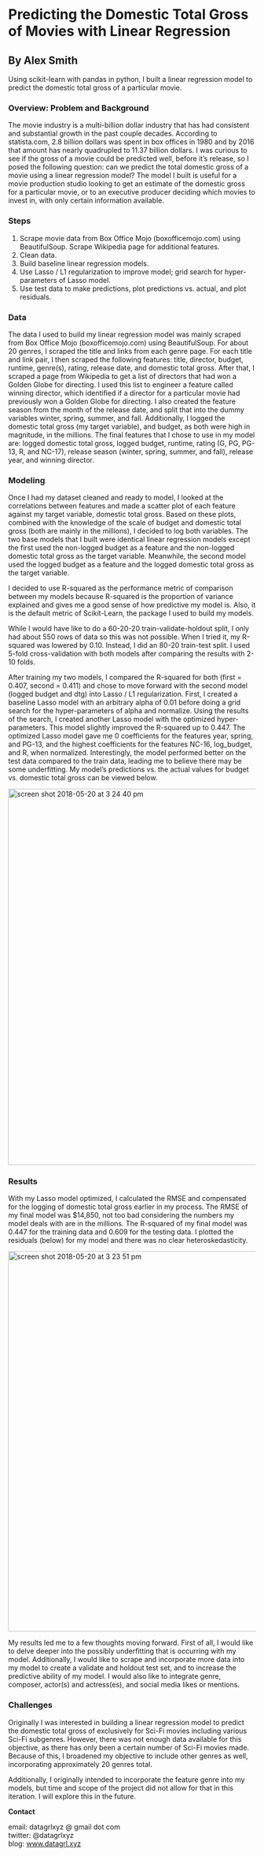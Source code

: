 # Predicting the Domestic Total Gross of Movies with Linear Regression  
## By Alex Smith  
  
Using scikit-learn with pandas in python, I built a linear regression model to predict the domestic total gross of a particular movie.  
  
### Overview: Problem and Background  
  
The movie industry is a multi-billion dollar industry that has had consistent and substantial growth in the past couple decades. According to statista.com, 2.8 billion dollars was spent in box offices in 1980 and by 2016 that amount has nearly quadrupled to 11.37 billion dollars. I was curious to see if the gross of a movie could be predicted well, before it’s release, so I posed the following question: can we predict the total domestic gross of a movie using a linear regression model? The model I built is useful for a movie production studio looking to get an estimate of the domestic gross for a particular movie, or to an executive producer deciding which movies to invest in, with only certain information available.
  
### Steps  
  
1. Scrape movie data from Box Office Mojo (boxofficemojo.com) using BeautifulSoup. Scrape Wikipedia page for additional features.  
2. Clean data.  
3. Build baseline linear regression models.  
4. Use Lasso / L1 regularization to improve model; grid search for hyper-parameters of Lasso model.  
5. Use test data to make predictions, plot predictions vs. actual, and plot residuals.  
  
### Data  
  
The data I used to build my linear regression model was mainly scraped from Box Office Mojo (boxofficemojo.com) using BeautifulSoup. For about 20 genres, I scraped the title and links from each genre page. For each title and link pair, I then scraped the following features: title, director, budget, runtime, genre(s), rating, release date, and domestic total gross. After that, I scraped a page from Wikipedia to get a list of directors that had won a Golden Globe for directing. I used this list to engineer a feature called winning director, which identified if a director for a particular movie had previously won a Golden Globe for directing. I also created the feature season from the month of the release date, and split that into the dummy variables winter, spring, summer, and fall. Additionally, I logged the domestic total gross (my target variable), and budget, as both were high in magnitude, in the millions. The final features that I chose to use in my model are: logged domestic total gross, logged budget, runtime, rating (G, PG, PG-13, R, and NC-17), release season (winter, spring, summer, and fall), release year, and winning director.
  
### Modeling  
  
Once I had my dataset cleaned and ready to model, I looked at the correlations between features and made a scatter plot of each feature against my target variable, domestic total gross. Based on these plots, combined with the knowledge of the scale of budget and domestic total gross (both are mainly in the millions), I decided to log both variables. The two base models that I built were identical linear regression models except the first used the non-logged budget as a feature and the non-logged domestic total gross as the target variable. Meanwhile, the second model used the logged budget as a feature and the logged domestic total gross as the target variable.
  
I decided to use R-squared as the performance metric of comparison between my models because R-squared is the proportion of variance explained and gives me a good sense of how predictive my model is. Also, it is the default metric of Scikit-Learn, the package I used to build my models.
  
While I would have like to do a 60-20-20 train-validate-holdout split, I only had about 550 rows of data so this was not possible. When I tried it, my R-squared was lowered by 0.10. Instead, I did an 80-20 train-test split. I used 5-fold cross-validation with both models after comparing the results with 2-10 folds.
  
After training my two models, I compared the R-squared for both (first = 0.407, second = 0.411) and chose to move forward with the second model (logged budget and dtg) into Lasso / L1 regularization. First, I created a baseline Lasso model with an arbitrary alpha of 0.01 before doing a grid search for the hyper-parameters of alpha and normalize. Using the results of the search, I created another Lasso model with the optimized hyper-parameters. This model slightly improved the R-squared up to 0.447. The optimized Lasso model gave me 0 coefficients for the features year, spring, and PG-13, and the highest coefficients for the features NC-16, log_budget, and R, when normalized. Interestingly, the model performed better on the test data compared to the train data, leading me to believe there may be some underfitting. My model’s predictions vs. the actual values for budget vs. domestic total gross can be viewed below.

<img width="764" alt="screen shot 2018-05-20 at 3 24 40 pm" src="https://user-images.githubusercontent.com/34464435/40284300-06d9070e-5c42-11e8-9d13-347b7be98050.png">

### Results  
  
With my Lasso model optimized, I calculated the RMSE and compensated for the logging of domestic total gross earlier in my process. The RMSE of my final model was $14,850, not too bad considering the numbers my model deals with are in the millions. The R-squared of my final model was 0.447 for the training data and 0.609 for the testing data. I plotted the residuals (below) for my model and there was no clear heteroskedasticity.

<img width="772" alt="screen shot 2018-05-20 at 3 23 51 pm" src="https://user-images.githubusercontent.com/34464435/40284305-11215090-5c42-11e8-859b-89eba9a7509b.png">

My results led me to a few thoughts moving forward. First of all, I would like to delve deeper into the possibly underfitting that is occurring with my model. Additionally, I would like to scrape and incorporate more data into my model to create a validate and holdout test set, and to increase the predictive ability of my model. I would also like to integrate genre, composer, actor(s) and actress(es), and social media likes or mentions.
  
### Challenges  
  
Originally I was interested in building a linear regression model to predict the domestic total gross of exclusively for Sci-Fi movies including various Sci-Fi subgenres. However, there was not enough data available for this objective, as there has only been a certain number of Sci-Fi movies made. Because of this, I broadened my objective to include other genres as well, incorporating approximately 20 genres total.
  
Additionally, I originally intended to incorporate the feature genre into my models, but time and scope of the project did not allow for that in this iteration. I will explore this in the future.
  
**Contact**  
  
email: datagrlxyz @ gmail dot com  
twitter: @datagrlxyz  
blog: www.datagrl.xyz
